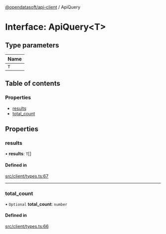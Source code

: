 [@opendatasoft/api-client](../README.md) / ApiQuery

# Interface: ApiQuery<T\>

## Type parameters

| Name |
| :------ |
| `T` |

## Table of contents

### Properties

- [results](ApiQuery.md#results)
- [total\_count](ApiQuery.md#total_count)

## Properties

### results

• **results**: `T`[]

#### Defined in

[src/client/types.ts:67](https://github.com/opendatasoft/ods-dataviz-sdk/blob/de901ba/packages/api-client/src/client/types.ts#L67)

___

### total\_count

• `Optional` **total\_count**: `number`

#### Defined in

[src/client/types.ts:66](https://github.com/opendatasoft/ods-dataviz-sdk/blob/de901ba/packages/api-client/src/client/types.ts#L66)
